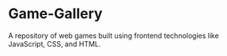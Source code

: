 # Game-Gallery
A repository of web games built using frontend technologies like JavaScript, CSS, and HTML.
